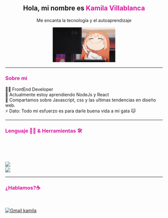 <h2 style="text-align: center;"> Hola, mi nombre es <span style="color: rgb(219, 22, 160)">Kamila Villablanca</span> </h2>

<p align="center"> Me encanta la tecnología y el autoaprendizaje</p>
<p align="center">
    <img style="width: 200px;" src="himouto.gif" alt="imagen tecleando">
</p>
<hr>
<h3 style="color: rgb(219, 22, 160)"> Sobre mi </h3>
👩‍💻 FrontEnd Developer <br>
🌱 Actualmente estoy aprendiendo NodeJs y React <br>
💬 Compartamos sobre Javascript, css y las ultimas tendencias en diseño web. <br>
⚡ Dato: Todo mi esfuerzo es para darle buena vida a mi gata 🐱
<hr>
<h3 style="color: rgb(219, 22, 160)">Lenguaje 👨‍💻 & Herramientas 🛠</h3>

<p align="left"> 
    
<img src="https://img.shields.io/badge/JavaScript-323330?style=for-the-badge&logo=javascript&logoColor=F7DF1E" alt="">
<img src="https://img.shields.io/badge/Node.js-339933?style=for-the-badge&logo=nodedotjs&logoColor=white" alt="">
<img src="	https://img.shields.io/badge/Wordpress-21759B?style=for-the-badge&logo=wordpress&logoColor=white" alt="">
<img src="https://img.shields.io/badge/HTML5-E34F26?style=for-the-badge&logo=html5&logoColor=white" alt="">
<img src="	https://img.shields.io/badge/CSS3-1572B6?style=for-the-badge&logo=css3&logoColor=white" alt="">
<img src="https://img.shields.io/badge/Sass-CC6699?style=for-the-badge&logo=sass&logoColor=white" alt="">
<img src="https://img.shields.io/badge/Bootstrap-563D7C?style=for-the-badge&logo=bootstrap&logoColor=white" alt="">
<img src="https://img.shields.io/badge/GitHub-100000?style=for-the-badge&logo=github&logoColor=white" alt="">
<img src="https://img.shields.io/badge/Slack-4A154B?style=for-the-badge&logo=slack&logoColor=white" alt="">
<img src="https://img.shields.io/badge/Figma-F24E1E?style=for-the-badge&logo=figma&logoColor=white" alt="">
    
 </p>

<br>
<br>

<a href="https://github.com/anuraghazra/github-readme-stats">
    <img align="center" src="https://github-readme-stats.vercel.app/api?username=kamivillabla&show_icons=true&theme=jolly" />
</a>

<br>
<a href="https://github.com/anuraghazra/github-readme-stats">
    <img align="center" src="https://github-readme-stats.vercel.app/api/top-langs/?username=kamivillabla&theme=jolly" />
</a>

<hr>
<h3 style="color: rgb(219, 22, 160)">¿Hablamos?☕️</h3> 

<a href="https://www.linkedin.com/in/kamila-villablanca" target="_blank"> <img src="https://img.shields.io/badge/LinkedIn-0077B5?style=for-the-badge&logo=linkedin&logoColor=white" alt=""></a>

<a href="mailto:kamiavillablanca.b@gmail.com" target="_blank"><img src="https://img.shields.io/badge/Gmail-D14836?style=for-the-badge&logo=gmail&logoColor=white" alt="Gmail kamila"></a>

 
